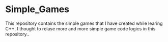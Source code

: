 # Simple_Games
This repository contains the simple games that I have created while learing C++.
I thought to relase more and more simple game code logics in this repository..
